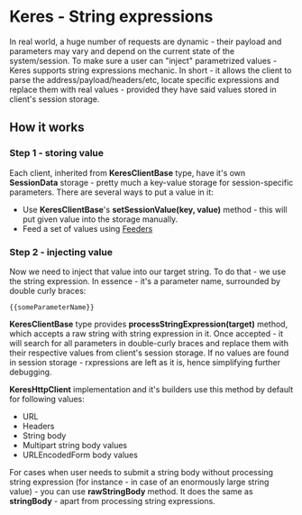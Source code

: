 # Keres - String expressions
In real world, a huge number of requests are dynamic - their payload and parameters may vary and depend on the current state of the system/session.
To make sure a user can "inject" parametrized values - Keres supports string expressions mechanic.
In short - it allows the client to parse the address/payload/headers/etc, locate specific expressions and replace them with real values - provided they have said values stored in client's session storage.

## How it works
### Step 1 - storing value
Each client, inherited from **KeresClientBase** type, have it's own **SessionData** storage - pretty much a key-value storage for session-specific parameters.
There are several ways to put a value in it:
- Use **KeresClientBase**'s **setSessionValue(key, value)** method - this will put given value into the storage manually.
- Feed a set of values using [Feeders](./Feeders.md)

### Step 2 - injecting value
Now we need to inject that value into our target string. To do that - we use the string expression.
In essence - it's a parameter name, surrounded by double curly braces:
```
{{someParameterName}}
```
**KeresClientBase** type provides **processStringExpression(target)** method, which accepts a raw string with string expression in it. Once accepted - it will search for all parameters in double-curly braces and replace them with their respective values from client's session storage. If no values are found in session storage - rxpressions are left as it is, hence simplifying further debugging.

**KeresHttpClient** implementation and it's builders use this method by default for following values:
- URL
- Headers
- String body
- Multipart string body values
- URLEncodedForm body values

For cases when user needs to submit a string body without processing string expression (for instance - in case of an enormously large string value) - you can use **rawStringBody** method. It does the same as **stringBody** - apart from processing string expressions.